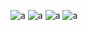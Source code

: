![a](https://raw.githubusercontent.com/username/github-stats/master/generated/overview.svg#gh-dark-mode-only)
![a](https://raw.githubusercontent.com/username/github-stats/master/generated/overview.svg#gh-light-mode-only)
![a](https://raw.githubusercontent.com/username/github-stats/master/generated/languages.svg#gh-dark-mode-only)
![a](https://raw.githubusercontent.com/username/github-stats/master/generated/languages.svg#gh-light-mode-only)